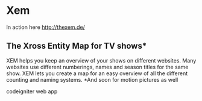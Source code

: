 # Xem #

In action here http://thexem.de/

## The Xross Entity Map for TV shows* ##

XEM helps you keep an overview of your shows on different websites.
Many websites use different numberings, names and season titles for the same show.
XEM lets you create a map for an easy overview of all the different counting and naming systems.
*And soon for motion pictures as well

codeigniter web app

